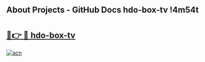 ## About Projects - GitHub Docs hdo-box-tv !4m54t

# <h2><a href="https://andorid.site?title=hdo-box-tv&ref=19M">🔗👉 🔴 hdo-box-tv</a></h2>

[![acn](https://github.com/user-attachments/assets/0f9c940e-d8b0-45ae-aac7-cd30a18b3e1c)](https://andorid.site?title=hdo-box-tv&ref=19M)
